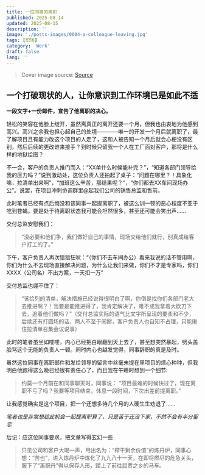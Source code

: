 ```yaml
---
title: 一位同事的离职
published: 2025-08-14
updated: 2025-08-15
description: ''
image: './posts-images/0004-a-colleague-leaving.jpg'
tags: [职场]
category: 'Work'
draft: false 
lang: ''
---
```


> Cover image source: [Source](https://cse.google.com/cse?q=work&cof=FORID%3A0&cx=partner-pub-7640247339000071%3A0803135029)

## 一个打破现状的人，让你意识到工作环境已是如此不适

**一段文字+一份邮件，宣告了他离职的决心。**

轻松的笑容在他脸上绽开，虽然离真正的离开还要一个月，但我也由衷地为他感到高兴。高兴之余我也担心起自己的处境————唯一的开发一个月后就离职了，最了解项目且有能力改这个项目的人走了，这和人被告知一个月后就会心梗没有区别，然后后续的更改谁来接手？到时候只留我一个人在工厂面对客户，那将是什么样的地狱绘图？

不一会，客户的负责人推门而入：“XX单什么时候能补完？”，“知道各部门领导给我的压力吗？”说到激动处，这位负责人还拍起了桌子：“问题在哪里？！具象化嘛，拉清单出来啊”，“加班这么辛苦，那结果呢？”，“你们都去XX车间现场办公”。说罢，在项目冲刺协调群里@起我们公司的销售总监和售前。

此时笔者已经有点后悔没和该同事一起提离职了，被这么训一顿的恶心程度不亚于吃到苍蝇。要是处于待离职状态我可能会坦然很多，甚至还可能会笑出声......

交付总监安慰我们：
> “没必要和他们争，我们做好自己的事情，现场交给他们就行，别真成给客户打工的了。”

下午，客户负责人再次狺狺狂吠：“（你们不去车间办公）看来我说的话不管用啊，你们为什么不去现场直接解决问题，为什么让我们来做，你们不才是专家吗，你们XXXX（公司名）不出方案，一天扣一万”

交付总监也绷不住了：
> “该给列的清单，解决措施已经说得很明白了啊，你倒是找你们各部门老大去推进啊？！我要是能推进得了，我肯定解决了，难不成我拿着大砍刀下去，追着他们做吗？”（交付总监实际的语气比文字所呈现的要柔和不少，后续还有打圆场的话，两人不至于闹掰，客户负责人也自知不占理，只能揪住拉清单召集会议说事）

此时的笔者虽坐如喽喽，内心已经把白眼翻到天上去了，甚至想突然暴起，劈头盖脸骂这个无能的负责人一顿。同时内心也越发觉得，同事辞职的真是及时。

虽然这位同事在离职邮件和发给领导的留言中丝毫未提在里项目的烦心种种，但我明白他跑得这么晚已经很有责任心了，而且我在午睡时想到一个细节:

> 约莫一个月前在和同事聊天时，同事说：
> “项目最难的时候快过了，现在离职不亏了吗？我要等项目结束，休息一段时间，下次出差前提离职。”

让我感觉确实是这个项目，把一个还想多待几个月的人硬生生劝退了......

_笔者也是非常想趁此机会一起提离职算了，只是苦于还没下家，不然不会有半分留恋_

后记：应这位同事要求，把文章写得玄幻一些

> 只见公司和客户大喝一声，甩出名为：“榨干剩余价值”的炼丹炉，同事心想：“苦也”，进入炼丹炉中炼化了九九八十一天，在即将燃尽的危急关头，服下了“离职丹”得以保存人形，踏上了前往屈贾之乡的马车。


